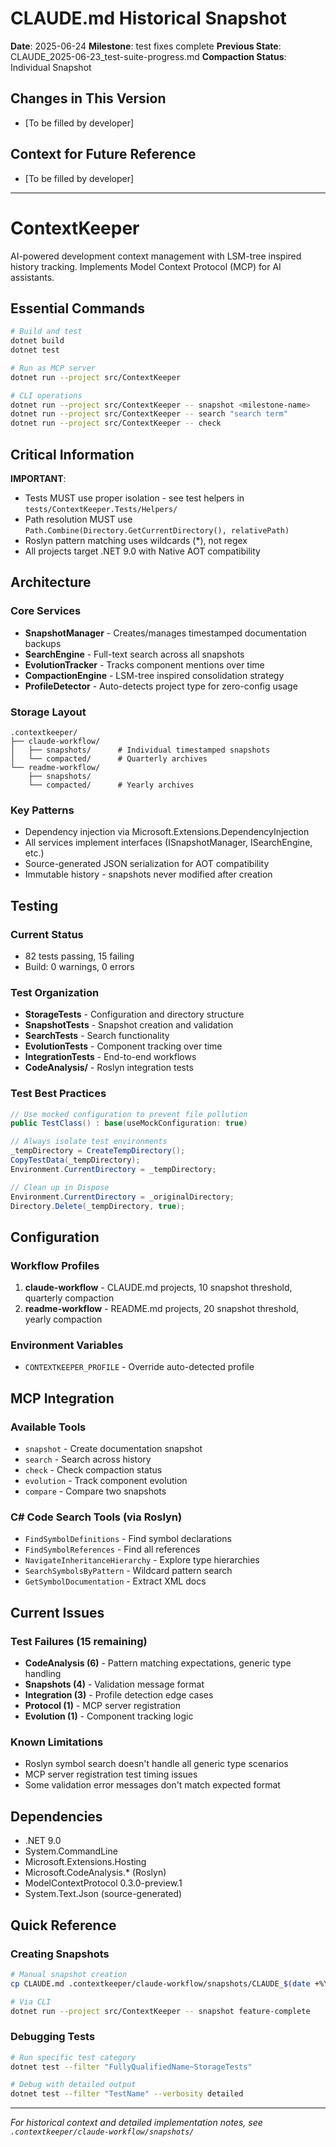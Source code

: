 # CLAUDE.md Historical Snapshot
**Date**: 2025-06-24
**Milestone**: test fixes complete
**Previous State**: CLAUDE_2025-06-23_test-suite-progress.md
**Compaction Status**: Individual Snapshot

## Changes in This Version
- [To be filled by developer]

## Context for Future Reference
- [To be filled by developer]

---
# ContextKeeper

AI-powered development context management with LSM-tree inspired history tracking. Implements Model Context Protocol (MCP) for AI assistants.

## Essential Commands

```bash
# Build and test
dotnet build
dotnet test

# Run as MCP server
dotnet run --project src/ContextKeeper

# CLI operations
dotnet run --project src/ContextKeeper -- snapshot <milestone-name>
dotnet run --project src/ContextKeeper -- search "search term"
dotnet run --project src/ContextKeeper -- check
```

## Critical Information

**IMPORTANT**: 
- Tests MUST use proper isolation - see test helpers in `tests/ContextKeeper.Tests/Helpers/`
- Path resolution MUST use `Path.Combine(Directory.GetCurrentDirectory(), relativePath)`
- Roslyn pattern matching uses wildcards (*), not regex
- All projects target .NET 9.0 with Native AOT compatibility

## Architecture

### Core Services
- **SnapshotManager** - Creates/manages timestamped documentation backups
- **SearchEngine** - Full-text search across all snapshots
- **EvolutionTracker** - Tracks component mentions over time
- **CompactionEngine** - LSM-tree inspired consolidation strategy
- **ProfileDetector** - Auto-detects project type for zero-config usage

### Storage Layout
```
.contextkeeper/
├── claude-workflow/
│   ├── snapshots/      # Individual timestamped snapshots
│   └── compacted/      # Quarterly archives
└── readme-workflow/
    ├── snapshots/
    └── compacted/      # Yearly archives
```

### Key Patterns
- Dependency injection via Microsoft.Extensions.DependencyInjection
- All services implement interfaces (ISnapshotManager, ISearchEngine, etc.)
- Source-generated JSON serialization for AOT compatibility
- Immutable history - snapshots never modified after creation

## Testing

### Current Status
- 82 tests passing, 15 failing
- Build: 0 warnings, 0 errors

### Test Organization
- **StorageTests** - Configuration and directory structure
- **SnapshotTests** - Snapshot creation and validation
- **SearchTests** - Search functionality
- **EvolutionTests** - Component tracking over time
- **IntegrationTests** - End-to-end workflows
- **CodeAnalysis/** - Roslyn integration tests

### Test Best Practices
```csharp
// Use mocked configuration to prevent file pollution
public TestClass() : base(useMockConfiguration: true)

// Always isolate test environments
_tempDirectory = CreateTempDirectory();
CopyTestData(_tempDirectory);
Environment.CurrentDirectory = _tempDirectory;

// Clean up in Dispose
Environment.CurrentDirectory = _originalDirectory;
Directory.Delete(_tempDirectory, true);
```

## Configuration

### Workflow Profiles
1. **claude-workflow** - CLAUDE.md projects, 10 snapshot threshold, quarterly compaction
2. **readme-workflow** - README.md projects, 20 snapshot threshold, yearly compaction

### Environment Variables
- `CONTEXTKEEPER_PROFILE` - Override auto-detected profile

## MCP Integration

### Available Tools
- `snapshot` - Create documentation snapshot
- `search` - Search across history
- `check` - Check compaction status
- `evolution` - Track component evolution
- `compare` - Compare two snapshots

### C# Code Search Tools (via Roslyn)
- `FindSymbolDefinitions` - Find symbol declarations
- `FindSymbolReferences` - Find all references
- `NavigateInheritanceHierarchy` - Explore type hierarchies
- `SearchSymbolsByPattern` - Wildcard pattern search
- `GetSymbolDocumentation` - Extract XML docs

## Current Issues

### Test Failures (15 remaining)
- **CodeAnalysis (6)** - Pattern matching expectations, generic type handling
- **Snapshots (4)** - Validation message format
- **Integration (3)** - Profile detection edge cases
- **Protocol (1)** - MCP server registration
- **Evolution (1)** - Component tracking logic

### Known Limitations
- Roslyn symbol search doesn't handle all generic type scenarios
- MCP server registration test timing issues
- Some validation error messages don't match expected format

## Dependencies

- .NET 9.0
- System.CommandLine
- Microsoft.Extensions.Hosting
- Microsoft.CodeAnalysis.* (Roslyn)
- ModelContextProtocol 0.3.0-preview.1
- System.Text.Json (source-generated)

## Quick Reference

### Creating Snapshots
```bash
# Manual snapshot creation
cp CLAUDE.md .contextkeeper/claude-workflow/snapshots/CLAUDE_$(date +%Y-%m-%d)_<milestone>.md

# Via CLI
dotnet run --project src/ContextKeeper -- snapshot feature-complete
```

### Debugging Tests
```bash
# Run specific test category
dotnet test --filter "FullyQualifiedName~StorageTests"

# Debug with detailed output
dotnet test --filter "TestName" --verbosity detailed
```

---

*For historical context and detailed implementation notes, see `.contextkeeper/claude-workflow/snapshots/`*